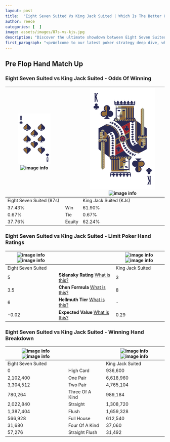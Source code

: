 ```yaml
---
layout: post
title:  "Eight Seven Suited Vs King Jack Suited | Which Is The Better Hand In Poker? A Complete Guide"
author: reece
categories: [  ]
image: assets/images/87s-vs-kjs.jpg
description: "Discover the ultimate showdown between Eight Seven Suited and King Jack Suited in poker! Uncover the odds, strategies, and scenarios where one hand triumphs over the other. Get ready to up your poker game with this thrilling analysis."
first_paragraph: "<p>Welcome to our latest poker strategy deep dive, where we're pitting two distinct hands against each other in a high-stakes showdown: Eight Seven Suited vs King Jack Suited.</p><p>In the dynamic world of poker, every decision counts, and knowing which hand holds the upper hand is key to your success at the table.</p><p>In this article, we'll dissect these two hands, explore the scenarios where one dominates the other, and equip you with the knowledge to make strategic choices that can tip the odds in your favor.</p><p>Get ready to unravel the intriguing dynamics of these poker hands and elevate your game to new heights.</p>"
---
```




[comment]: # (sp0)

## Pre Flop Hand Match Up

<div class="table hand-ratings" markdown="1"> 



### Eight Seven Suited vs King Jack Suited - Odds Of Winning


    
| ![image info](assets/images/hand1/8.png) ![image info](assets/images/hand1/7s.png) |  | ![image info](assets/images/hand2/k.png) ![image info](assets/images/hand2/js.png) |
| -------- | -------- | -------- |
| Eight Seven Suited (87s) |  | King Jack Suited (KJs) |
| 37.43% | Win | 61.90% |
| 0.67% | Tie | 0.67% |
| 37.76% | Equity | 62.24% |




[comment]: # (sp1)



### Eight Seven Suited vs King Jack Suited - Limit Poker Hand Ratings


    
| ![image info](https://www.riverpairs.com/assets/images/hand1/8.png) ![image info](https://www.riverpairs.com/assets/images/hand1/7s.png) |  | ![image info](https://www.riverpairs.com/assets/images/hand2/k.png) ![image info](https://www.riverpairs.com/assets/images/hand2/js.png) |
| -------- | -------- | -------- |
| Eight Seven Suited |  | King Jack Suited |
| 5 | **Sklansky Rating** [What is this?](/sklansky-rating-explained) | 3 |
| 3.5 | **Chen Formula** [What is this?](/chen-formula-explained) | 8 |
| 6 | **Hellmuth Tier** [What is this?](/Hellmuth-tier-explained) | - |
| -0.02 | **Expected Value** [What is this?](/expected-value-explained) | 0.29 |




[comment]: # (sp2)



### Eight Seven Suited vs King Jack Suited - Winning Hand Breakdown


    
| ![image info](https://www.riverpairs.com/assets/images/hand1/8.png) ![image info](https://www.riverpairs.com/assets/images/hand1/7s.png) |  | ![image info](https://www.riverpairs.com/assets/images/hand2/k.png) ![image info](https://www.riverpairs.com/assets/images/hand2/js.png) |
| -------- | -------- | -------- |
| Eight Seven Suited |  | King Jack Suited |
| 0 | High Card | 936,600 |
| 2,102,400 | One Pair | 6,618,960 |
| 3,304,512 | Two Pair | 4,765,104 |
| 780,264 | Three Of A Kind | 989,184 |
| 2,022,840 | Straight | 1,308,720 |
| 1,387,404 | Flush | 1,659,328 |
| 566,928 | Full House | 612,540 |
| 31,680 | Four Of A Kind | 37,060 |
| 57,276 | Straight Flush | 31,492 |




[comment]: # (sp3)



</div>

[comment]: # (sp4)



[comment]: # (sp5)

